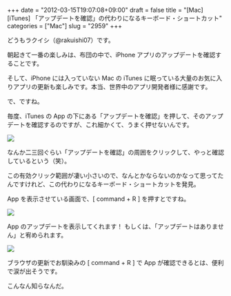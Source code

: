 +++
date = "2012-03-15T19:07:08+09:00"
draft = false
title = "[Mac][iTunes] 「アップデートを確認」の代わりになるキーボード・ショートカット"
categories = ["Mac"]
slug = "2959"
+++

どうもラクイシ（@rakuishi07）です。

朝起きて一番の楽しみは、布団の中で、iPhone アプリのアップデートを確認することです。

そして、iPhone には入っていない Mac の iTunes に眠っている大量のお気に入りアプリの更新も楽しみです。本当、世界中のアプリ開発者様に感謝です。

で、ですね。

毎度、iTunes の App の下にある「アップデートを確認」を押して、そのアップデートを確認するのですが、これ細かくて、うまく押せないんです。

![](/images/2012/03/2959_1.png)

なんか二三回ぐらい「アップデートを確認」の周囲をクリックして、やっと確認しているという（笑）。

この有効クリック範囲が凄い小さいので、なんとかならないのかなって思ってたんですけれど、この代わりになるキーボード・ショートカットを発見。

App を表示させている画面で、[ command + R ] を押すとですね。

![](/images/2012/03/2959_2.png)

App のアップデートを表示してくれます！ もしくは、「アップデートはありません」と宥められます。

![](/images/2012/03/2959_3.png)

ブラウザの更新でお馴染みの [ command + R ] で App が確認できるとは、便利で涙が出そうです。

こんなん知らなんだ。
